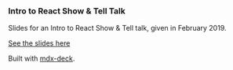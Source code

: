 ### Intro to React Show & Tell Talk

Slides for an Intro to React Show & Tell talk, given in February 2019.

[See the slides here](https://amazing-golick-cd8b08.netlify.com/)

Built with [mdx-deck](https://github.com/jxnblk/mdx-deck).
